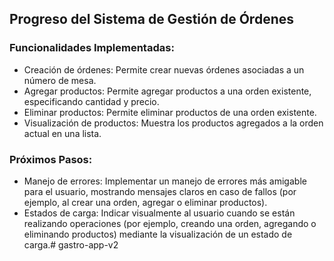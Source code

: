 ## Progreso del Sistema de Gestión de Órdenes

### Funcionalidades Implementadas:

- Creación de órdenes: Permite crear nuevas órdenes asociadas a un número de mesa.
- Agregar productos: Permite agregar productos a una orden existente, especificando cantidad y precio.
- Eliminar productos: Permite eliminar productos de una orden existente.
- Visualización de productos: Muestra los productos agregados a la orden actual en una lista.

### Próximos Pasos:

- Manejo de errores: Implementar un manejo de errores más amigable para el usuario, mostrando mensajes claros en caso de fallos (por ejemplo, al crear una orden, agregar o eliminar productos).
- Estados de carga: Indicar visualmente al usuario cuando se están realizando operaciones (por ejemplo, creando una orden, agregando o eliminando productos) mediante la visualización de un estado de carga.# gastro-app-v2
